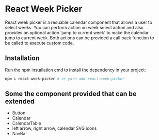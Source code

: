 # React Week Picker

React week picker is a resuable calendar component that allows a user to select weeks. You can perform action on week select action and also provides an optional action 'jump to current week' to make the calendar jump to current week. Both actions can be provided a call back function to be called to execute custom code. 

## Installation

Run the npm installation cmd to install the dependency in your project:

```bash
npm i react-week-picker # or yarn add react-week-picker
```

## Some the component provided that can be extended

* Button
* Calendar
* CalendarTable
* left arrow, right arrow, calendar SVG icons
* NavBar

